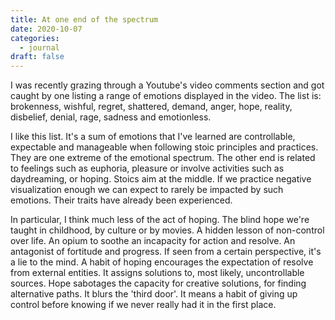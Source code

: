 ```yaml
---
title: At one end of the spectrum
date: 2020-10-07
categories:
  - journal
draft: false
---
```


I was recently grazing through a Youtube's video comments section and got caught by one listing a range of emotions displayed in the video.
The list is: brokenness, wishful, regret, shattered, demand, anger, hope, reality, disbelief, denial, rage, sadness and emotionless.

I like this list. It's a sum of emotions that I've learned are controllable, expectable and manageable when following stoic principles and practices.
They are one extreme of the emotional spectrum.
The other end is related to feelings such as euphoria, pleasure or involve activities such as daydreaming, or hoping.
Stoics aim at the middle.
If we practice negative visualization enough we can expect to rarely be impacted by such emotions.
Their traits have already been experienced.

In particular, I think much less of the act of hoping.
The blind hope we're taught in childhood, by culture or by movies.
A hidden lesson of non-control over life.
An opium to soothe an incapacity for action and resolve.
An antagonist of fortitude and progress.
If seen from a certain perspective, it's a lie to the mind.
A habit of hoping encourages the expectation of resolve from external entities.
It assigns solutions to, most likely, uncontrollable sources.
Hope sabotages the capacity for creative solutions, for finding alternative paths.
It blurs the 'third door'.
It means a habit of giving up control before knowing if we never really had it in the first place.

